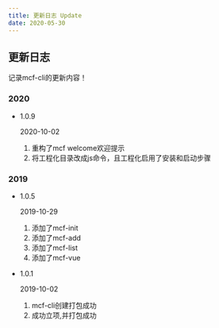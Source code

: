 ```yaml
---
title: 更新日志 Update
date: 2020-05-30
---
```


## 更新日志

记录mcf-cli的更新内容！

### 2020
<ul class="update-wrap">
    <li class="update-box">
        <div class="update-head">
            <p class="head-left">
                1.0.9
            </p>
            <p class="head-right">
                2020-10-02
            </p>
        </div>
        <ol class="update-body">
            <li>重构了mcf welcome欢迎提示</li>
            <li>将工程化目录改成js命令，且工程化启用了安装和启动步骤</li>
        </ol>
    </li>
</ul>

###  2019

<ul class="update-wrap">
    <li class="update-box">
        <div class="update-head">
            <p class="head-left">
                1.0.5
            </p>
            <p class="head-right">
                2019-10-29
            </p>
        </div>
        <ol class="update-body">
            <li>添加了mcf-init</li>
            <li>添加了mcf-add</li>
            <li>添加了mcf-list</li>
            <li>添加了mcf-vue</li>
        </ol>
    </li>
    <li class="update-box">
        <div class="update-head">
            <p class="head-left">
                1.0.1
            </p>
            <p class="head-right">
                2019-10-02
            </p>
        </div>
        <ol class="update-body">
            <li>mcf-cli创建打包成功</li>
            <li>成功立项,并打包成功</li>
        </ol>
    </li>
</ul>